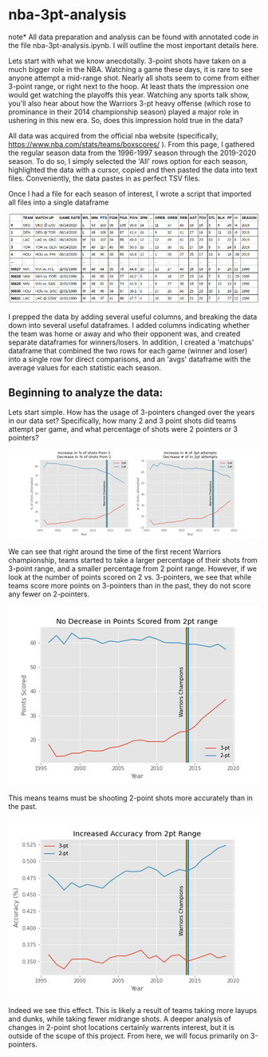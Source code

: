 # nba-3pt-analysis

note* All data preparation and analysis can be found with annotated code in the file nba-3pt-analysis.ipynb. I will outline the most important details here.

Lets start with what we know anecdotally. 3-point shots have taken on a much bigger role in the NBA. Watching a game these days, it is rare to see anyone attempt a mid-range shot. Nearly all shots seem to come from either 3-point range, or right next to the hoop. At least thats the impression one would get watching the playoffs this year. Watching any sports talk show, you'll also hear about how the Warriors 3-pt heavy offense (which rose to prominance in their 2014 championship season) played a major role in ushering in this new era. So, does this impression hold true in the data?

All data was acquired from the official nba website (specifically, https://www.nba.com/stats/teams/boxscores/ ). 
From this page, I gathered the regular season data from the 1996-1997 season through the 2019-2020 season. To do so, I simply selected the 'All' rows option for each season, highlighted the data with a cursor, copied and then pasted the data into text files. Conveniently, the data pastes in as perfect TSV files.

Once I had a file for each season of interest, I wrote a script that imported all files into a single dataframe

![](plots/dataframe_screenshot.png)

I prepped the data by adding several useful columns, and breaking the data down into several useful dataframes. I added columns indicating whether the team was home or away and who their opponent was, and created separate dataframes for winners/losers. In addition, I created a 'matchups' dataframe that combined the two rows for each game (winner and loser) into a single row for direct comparisons, and an 'avgs' dataframe with the average values for each statistic each season.

## Beginning to analyze the data:

Lets start simple. How has the usage of 3-pointers changed over the years in our data set? Specifically, how many 2 and 3 point shots did teams attempt per game, and what percentage of shots were 2 pointers or 3 pointers? 

![](plots/1-shots-from-2-and-3.png)

We can see that right around the time of the first recent Warriors championship, teams started to take a larger percentage of their shots from 3-point range, and a smaller percentage from 2 point range. However, if we look at the number of points scored on 2 vs. 3-pointers, we see that while teams score more points on 3-pointers than in the past, they do not score any fewer on 2-pointers. 

![](plots/2-points-scored-from-2-and-3.png)

This means teams must be shooting 2-point shots more accurately than in the past.

![](plots/3-accuracy-from-2-and-3.png)

Indeed we see this effect. This is likely a result of teams taking more layups and dunks, while taking fewer midrange shots. A deeper analysis of changes in 2-point shot locations certainly warrents interest, but it is outside of the scope of this project. From here, we will focus primarily on 3-pointers. 
